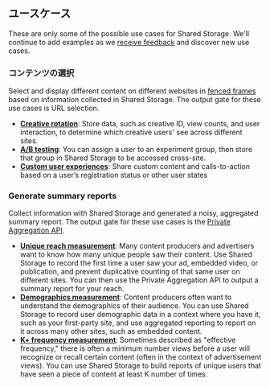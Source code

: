## ユースケース

These are only some of the possible use cases for Shared Storage. We'll continue to add examples as we [receive feedback](/docs/privacy-sandbox/shared-storage/#engage-and-share-feedback) and discover new use cases.

### コンテンツの選択

Select and display different content on different websites in [fenced frames](/docs/privacy-sandbox/fenced-frame/) based on information collected in Shared Storage. The output gate for these use cases is URL selection.

- [**Creative rotation**](/docs/privacy-sandbox/shared-storage/creative-rotation): Store data, such as creative ID, view counts, and user interaction, to determine which creative users' see across different sites.
- [**A/B testing**](/docs/privacy-sandbox/shared-storage/ab-testing): You can assign a user to an experiment group, then store that group in Shared Storage to be accessed cross-site.
- [**Custom user experiences**](/docs/privacy-sandbox/shared-storage/known-customer): Share custom content and calls-to-action based on a user’s registration status or other user states

### Generate summary reports

Collect information with Shared Storage and generated a noisy, aggregated summary report. The output gate for these use cases is the [Private Aggregation API](/docs/privacy-sandbox/private-aggregation/).

- [**Unique reach measurement**](/docs/privacy-sandbox/shared-storage/unique-reach): Many content producers and advertisers want to know how many unique people saw their content. Use Shared Storage to record the first time a user saw your ad, embedded video, or publication, and prevent duplicative counting of that same user on different sites. You can then use the Private Aggregation API to output a summary report for your reach.
- [**Demographics measurement**](/docs/privacy-sandbox/shared-storage/user-demographics): Content producers often want to understand the demographics of their audience. You can use Shared Storage to record user demographic data in a context where you have it, such as your first-party site, and use aggregated reporting to report on it across many other sites, such as embedded content.
- [**K+ frequency measurement**](/docs/privacy-sandbox/shared-storage/k-freq-reach): Sometimes described as "effective frequency," there is often a minimum number views before a user will recognize or recall certain content (often in the context of advertisement views). You can use Shared Storage to build reports of unique users that have seen a piece of content at least K number of times.
